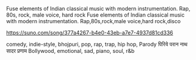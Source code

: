 Fuse elements of Indian classical music with modern instrumentation. Rap, 80s, rock, male voice, hard rock
Fuse elements of Indian classical music with modern instrumentation. Rap,80s,rock,male voice,hard rock,disco

https://suno.com/song/377a4267-b4e0-43eb-a7e7-4937d81cd336

comedy,  indie-style, bhojpuri,  pop,  rap,  trap,  hip hop, Parody
पिरिये परान नाथ  सादर प्रणाम
Bollywood,   emotional,  sad,  piano,  soul,  r&b